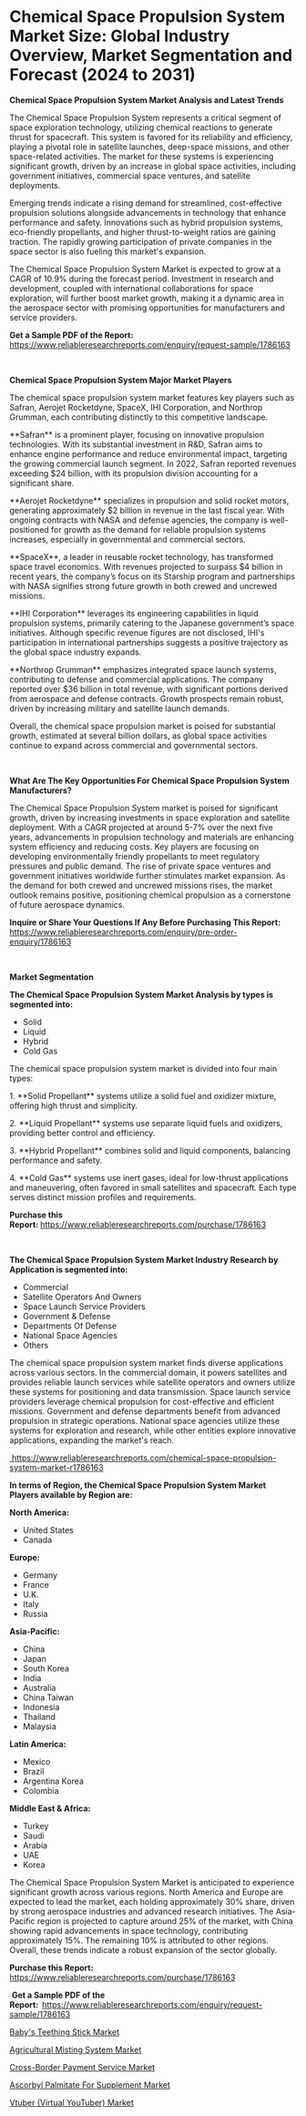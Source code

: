 <p><h1>Chemical Space Propulsion System Market Size: Global Industry Overview, Market Segmentation and Forecast (2024 to 2031)</h1></p><p><strong>Chemical Space Propulsion System Market Analysis and Latest Trends</strong></p>
<p><p>The Chemical Space Propulsion System represents a critical segment of space exploration technology, utilizing chemical reactions to generate thrust for spacecraft. This system is favored for its reliability and efficiency, playing a pivotal role in satellite launches, deep-space missions, and other space-related activities. The market for these systems is experiencing significant growth, driven by an increase in global space activities, including government initiatives, commercial space ventures, and satellite deployments. </p><p>Emerging trends indicate a rising demand for streamlined, cost-effective propulsion solutions alongside advancements in technology that enhance performance and safety. Innovations such as hybrid propulsion systems, eco-friendly propellants, and higher thrust-to-weight ratios are gaining traction. The rapidly growing participation of private companies in the space sector is also fueling this market's expansion. </p><p>The Chemical Space Propulsion System Market is expected to grow at a CAGR of 10.9% during the forecast period. Investment in research and development, coupled with international collaborations for space exploration, will further boost market growth, making it a dynamic area in the aerospace sector with promising opportunities for manufacturers and service providers.</p></p>
<p><strong>Get a Sample PDF of the Report:&nbsp;</strong> <a href="https://www.reliableresearchreports.com/enquiry/request-sample/1786163?utm_campaign=1453&utm_medium=2&utm_source=Github&utm_content=ia&utm_term=13102024&utm_id=chemical-space-propulsion-system">https://www.reliableresearchreports.com/enquiry/request-sample/1786163</a></p>
<p>&nbsp;</p>
<p><strong>Chemical Space Propulsion System Major Market Players</strong></p>
<p><p>The chemical space propulsion system market features key players such as Safran, Aerojet Rocketdyne, SpaceX, IHI Corporation, and Northrop Grumman, each contributing distinctly to this competitive landscape.</p><p>**Safran** is a prominent player, focusing on innovative propulsion technologies. With its substantial investment in R&D, Safran aims to enhance engine performance and reduce environmental impact, targeting the growing commercial launch segment. In 2022, Safran reported revenues exceeding $24 billion, with its propulsion division accounting for a significant share.</p><p>**Aerojet Rocketdyne** specializes in propulsion and solid rocket motors, generating approximately $2 billion in revenue in the last fiscal year. With ongoing contracts with NASA and defense agencies, the company is well-positioned for growth as the demand for reliable propulsion systems increases, especially in governmental and commercial sectors.</p><p>**SpaceX**, a leader in reusable rocket technology, has transformed space travel economics. With revenues projected to surpass $4 billion in recent years, the company’s focus on its Starship program and partnerships with NASA signifies strong future growth in both crewed and uncrewed missions.</p><p>**IHI Corporation** leverages its engineering capabilities in liquid propulsion systems, primarily catering to the Japanese government’s space initiatives. Although specific revenue figures are not disclosed, IHI's participation in international partnerships suggests a positive trajectory as the global space industry expands.</p><p>**Northrop Grumman** emphasizes integrated space launch systems, contributing to defense and commercial applications. The company reported over $36 billion in total revenue, with significant portions derived from aerospace and defense contracts. Growth prospects remain robust, driven by increasing military and satellite launch demands.</p><p>Overall, the chemical space propulsion market is poised for substantial growth, estimated at several billion dollars, as global space activities continue to expand across commercial and governmental sectors.</p></p>
<p>&nbsp;</p>
<p><strong>What Are The Key Opportunities For Chemical Space Propulsion System Manufacturers?</strong></p>
<p><p>The Chemical Space Propulsion System market is poised for significant growth, driven by increasing investments in space exploration and satellite deployment. With a CAGR projected at around 5-7% over the next five years, advancements in propulsion technology and materials are enhancing system efficiency and reducing costs. Key players are focusing on developing environmentally friendly propellants to meet regulatory pressures and public demand. The rise of private space ventures and government initiatives worldwide further stimulates market expansion. As the demand for both crewed and uncrewed missions rises, the market outlook remains positive, positioning chemical propulsion as a cornerstone of future aerospace dynamics.</p></p>
<p><strong>Inquire or Share Your Questions If Any Before Purchasing This Report:</strong> <a href="https://www.reliableresearchreports.com/enquiry/pre-order-enquiry/1786163?utm_campaign=1453&utm_medium=2&utm_source=Github&utm_content=ia&utm_term=13102024&utm_id=chemical-space-propulsion-system">https://www.reliableresearchreports.com/enquiry/pre-order-enquiry/1786163</a></p>
<p>&nbsp;</p>
<p><strong>Market Segmentation</strong></p>
<p><strong>The Chemical Space Propulsion System Market Analysis by types is segmented into:</strong></p>
<p><ul><li>Solid</li><li>Liquid</li><li>Hybrid</li><li>Cold Gas</li></ul></p>
<p><p>The chemical space propulsion system market is divided into four main types: </p><p>1. **Solid Propellant** systems utilize a solid fuel and oxidizer mixture, offering high thrust and simplicity. </p><p>2. **Liquid Propellant** systems use separate liquid fuels and oxidizers, providing better control and efficiency. </p><p>3. **Hybrid Propellant** combines solid and liquid components, balancing performance and safety. </p><p>4. **Cold Gas** systems use inert gases, ideal for low-thrust applications and maneuvering, often favored in small satellites and spacecraft. Each type serves distinct mission profiles and requirements.</p></p>
<p><strong>Purchase this Report:&nbsp;</strong><a href="https://www.reliableresearchreports.com/purchase/1786163?utm_campaign=1453&utm_medium=2&utm_source=Github&utm_content=ia&utm_term=13102024&utm_id=chemical-space-propulsion-system">https://www.reliableresearchreports.com/purchase/1786163</a></p>
<p>&nbsp;</p>
<p><strong>The Chemical Space Propulsion System Market Industry Research by Application is segmented into:</strong></p>
<p><ul><li>Commercial</li><li>Satellite Operators And Owners</li><li>Space Launch Service Providers</li><li>Government & Defense</li><li>Departments Of Defense</li><li>National Space Agencies</li><li>Others</li></ul></p>
<p><p>The chemical space propulsion system market finds diverse applications across various sectors. In the commercial domain, it powers satellites and provides reliable launch services while satellite operators and owners utilize these systems for positioning and data transmission. Space launch service providers leverage chemical propulsion for cost-effective and efficient missions. Government and defense departments benefit from advanced propulsion in strategic operations. National space agencies utilize these systems for exploration and research, while other entities explore innovative applications, expanding the market's reach.</p></p>
<p><a href="https://www.reliableresearchreports.com/chemical-space-propulsion-system-market-r1786163?utm_campaign=1453&utm_medium=2&utm_source=Github&utm_content=ia&utm_term=13102024&utm_id=chemical-space-propulsion-system">&nbsp;https://www.reliableresearchreports.com/chemical-space-propulsion-system-market-r1786163</a></p>
<p><strong>In terms of Region, the Chemical Space Propulsion System Market Players available by Region are:</strong></p>
<p>
    <p> <strong> North America: </strong>
        <ul>
            <li>United States</li>
            <li>Canada</li>
        </ul>
        </p> 
    <p> <strong> Europe: </strong>
        <ul>
            <li>Germany</li>
            <li>France</li>
            <li>U.K.</li>
            <li>Italy</li>
            <li>Russia</li>
        </ul>
        </p> 
    <p> <strong> Asia-Pacific: </strong>
        <ul>
            <li>China</li>
            <li>Japan</li>
            <li>South Korea</li>
            <li>India</li>
            <li>Australia</li>
            <li>China Taiwan</li>
            <li>Indonesia</li>
            <li>Thailand</li>
            <li>Malaysia</li>
        </ul>
        </p> 
    <p> <strong> Latin America: </strong>
        <ul>
            <li>Mexico</li>
            <li>Brazil</li>
            <li>Argentina Korea</li>
            <li>Colombia</li>
        </ul>
        </p> 
    <p> <strong> Middle East & Africa: </strong>
        <ul>
            <li>Turkey</li>
            <li>Saudi</li>
            <li>Arabia</li>
            <li>UAE</li>
            <li>Korea</li>
        </ul>
    </p>
    </p>
<p><p>The Chemical Space Propulsion System Market is anticipated to experience significant growth across various regions. North America and Europe are expected to lead the market, each holding approximately 30% share, driven by strong aerospace industries and advanced research initiatives. The Asia-Pacific region is projected to capture around 25% of the market, with China showing rapid advancements in space technology, contributing approximately 15%. The remaining 10% is attributed to other regions. Overall, these trends indicate a robust expansion of the sector globally.</p></p>
<p><strong>Purchase this Report: </strong><a href="https://www.reliableresearchreports.com/purchase/1786163?utm_campaign=1453&utm_medium=2&utm_source=Github&utm_content=ia&utm_term=13102024&utm_id=chemical-space-propulsion-system">https://www.reliableresearchreports.com/purchase/1786163</a></p>
<p>&nbsp;<strong>Get a Sample PDF of the Report:&nbsp;&nbsp;</strong><a href="https://www.reliableresearchreports.com/enquiry/request-sample/1786163?utm_campaign=1453&utm_medium=2&utm_source=Github&utm_content=ia&utm_term=13102024&utm_id=chemical-space-propulsion-system">https://www.reliableresearchreports.com/enquiry/request-sample/1786163</a></p>
<p><strong></strong></p>
<p><p><a href="https://www.linkedin.com/pulse/babys-teething-stick-market-research-report-includes-zbajc?utm_campaign=1453&utm_medium=2&utm_source=Github&utm_content=ia&utm_term=13102024&utm_id=chemical-space-propulsion-system">Baby's Teething Stick Market</a></p><p><a href="https://www.linkedin.com/pulse/decoding-agricultural-misting-system-industry-dynamics-bbype?utm_campaign=1453&utm_medium=2&utm_source=Github&utm_content=ia&utm_term=13102024&utm_id=chemical-space-propulsion-system">Agricultural Misting System Market</a></p><p><a href="https://www.linkedin.com/pulse/cross-border-payment-service-market-matrix-applications-uunnc?utm_campaign=1453&utm_medium=2&utm_source=Github&utm_content=ia&utm_term=13102024&utm_id=chemical-space-propulsion-system">Cross-Border Payment Service Market</a></p><p><a href="https://www.linkedin.com/pulse/ascorbyl-palmitate-supplement-market-segmentation-geographical-lw7ee?utm_campaign=1453&utm_medium=2&utm_source=Github&utm_content=ia&utm_term=13102024&utm_id=chemical-space-propulsion-system">Ascorbyl Palmitate For Supplement Market</a></p><p><a href="https://www.linkedin.com/pulse/charting-future-comprehensive-analysis-global-vtuber-vtkac?utm_campaign=1453&utm_medium=2&utm_source=Github&utm_content=ia&utm_term=13102024&utm_id=chemical-space-propulsion-system">Vtuber (Virtual YouTuber) Market</a></p></p>